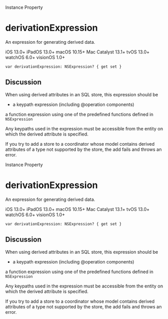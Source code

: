 Instance Property

# derivationExpression

An expression for generating derived data.

iOS 13.0+  iPadOS 13.0+  macOS 10.15+  Mac Catalyst 13.1+  tvOS 13.0+  watchOS
6.0+  visionOS 1.0+

    
    
    var derivationExpression: NSExpression? { get set }

## Discussion

When using derived attributes in an SQL store, this expression should be

  * a keypath expression (including @operation components)

a function expression using one of the predefined functions defined in
`NSExpression`

Any keypaths used in the expression must be accessible from the entity on
which the derived attribute is specified.

If you try to add a store to a coordinator whose model contains derived
attributes of a type not supported by the store, the add fails and throws an
error.

Instance Property

# derivationExpression

An expression for generating derived data.

iOS 13.0+  iPadOS 13.0+  macOS 10.15+  Mac Catalyst 13.1+  tvOS 13.0+  watchOS
6.0+  visionOS 1.0+

    
    
    var derivationExpression: NSExpression? { get set }

## Discussion

When using derived attributes in an SQL store, this expression should be

  * a keypath expression (including @operation components)

a function expression using one of the predefined functions defined in
`NSExpression`

Any keypaths used in the expression must be accessible from the entity on
which the derived attribute is specified.

If you try to add a store to a coordinator whose model contains derived
attributes of a type not supported by the store, the add fails and throws an
error.

